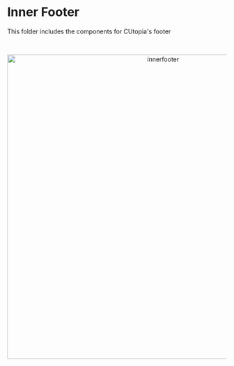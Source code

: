 # Inner Footer

This folder includes the components for CUtopia's footer

</br>
<p align="center">
  <img src="https://github.com/FlyingTwigs/CUtopia/blob/main/imagesforREADME/InnerFooter.PNG" alt="innerfooter" width="700" >
</p>
